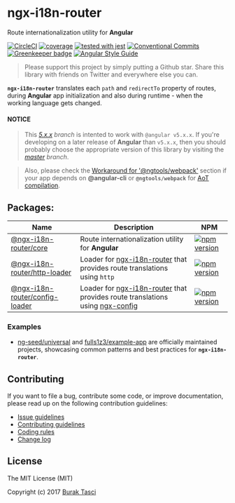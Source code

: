 # ngx-i18n-router
Route internationalization utility for **Angular**

[![CircleCI](https://circleci.com/gh/fulls1z3/ngx-i18n-router.svg?style=shield)](https://circleci.com/gh/fulls1z3/ngx-i18n-router)
[![coverage](https://codecov.io/github/fulls1z3/ngx-i18n-router/coverage.svg?branch=master)](https://codecov.io/gh/fulls1z3/ngx-i18n-router)
[![tested with jest](https://img.shields.io/badge/tested_with-jest-99424f.svg)](https://github.com/facebook/jest)
[![Conventional Commits](https://img.shields.io/badge/Conventional%20Commits-1.0.0-yellow.svg)](https://conventionalcommits.org)
[![Greenkeeper badge](https://badges.greenkeeper.io/fulls1z3/ngx-i18n-router.svg)](https://greenkeeper.io/)
[![Angular Style Guide](https://mgechev.github.io/angular2-style-guide/images/badge.svg)](https://angular.io/styleguide)

> Please support this project by simply putting a Github star. Share this library with friends on Twitter and everywhere else you can.

**`ngx-i18n-router`** translates each `path` and `redirectTo` property of routes, during **Angular** app initialization
and also during runtime - when the working language gets changed.

#### NOTICE
> This *[5.x.x] branch* is intented to work with `@angular v5.x.x`. If you're developing on a later release of **Angular**
than `v5.x.x`, then you should probably choose the appropriate version of this library by visiting the *[master] branch*.

> Also, please check the [Workaround for '@ngtools/webpack'](https://github.com/fulls1z3/ngx-i18n-router/tree/master/packages/@ngx-i18n-router/core/README.md#workaround-for-ngtoolswebpack)
section if your app depends on **@angular-cli** or **`@ngtools/webpack`** for [AoT compilation].

## Packages:
Name | Description | NPM
--- | --- | ---
[@ngx-i18n-router/core](https://github.com/fulls1z3/ngx-i18n-router/tree/master/packages/@ngx-i18n-router/core) | Route internationalization utility for **Angular** | [![npm version](https://badge.fury.io/js/%40ngx-i18n-router%2Fcore.svg)](https://www.npmjs.com/package/@ngx-i18n-router/core)
[@ngx-i18n-router/http-loader](https://github.com/fulls1z3/ngx-i18n-router/tree/master/packages/@ngx-i18n-router/http-loader) | Loader for [ngx-i18n-router] that provides route translations using `http` | [![npm version](https://badge.fury.io/js/%40ngx-i18n-router%2Fhttp-loader.svg)](https://www.npmjs.com/package/@ngx-i18n-router/http-loader)
[@ngx-i18n-router/config-loader](https://github.com/fulls1z3/ngx-i18n-router/tree/master/packages/@ngx-i18n-router/config-loader) | Loader for [ngx-i18n-router] that provides route translations using [ngx-config] | [![npm version](https://badge.fury.io/js/%40ngx-i18n-router%2Fconfig-loader.svg)](https://www.npmjs.com/package/@ngx-i18n-router/config-loader)

### Examples
- [ng-seed/universal] and [fulls1z3/example-app] are officially maintained projects, showcasing common patterns and best
practices for **`ngx-i18n-router`**.

## Contributing
If you want to file a bug, contribute some code, or improve documentation, please read up on the following contribution guidelines:
- [Issue guidelines](CONTRIBUTING.md#submit)
- [Contributing guidelines](CONTRIBUTING.md)
- [Coding rules](CONTRIBUTING.md#rules)
- [Change log](CHANGELOG.md)

## License
The MIT License (MIT)

Copyright (c) 2017 [Burak Tasci]

[master]: https://github.com/ngx-i18n-router/core/tree/master
[5.x.x]: https://github.com/ngx-i18n-router/core/tree/5.x.x
[AoT compilation]: https://angular.io/docs/ts/latest/cookbook/aot-compiler.html
[ngx-i18n-router]: https://github.com/fulls1z3/ngx-i18n-router
[ngx-config]: https://github.com/fulls1z3/ngx-config
[ng-seed/universal]: https://github.com/ng-seed/universal
[fulls1z3/example-app]: https://github.com/fulls1z3/example-app
[Burak Tasci]: https://github.com/fulls1z3
